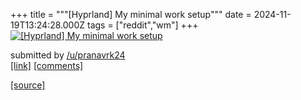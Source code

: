 +++
title = """[Hyprland] My minimal work setup"""
date = 2024-11-19T13:24:28.000Z
tags = ["reddit","wm"]
+++
[![[Hyprland] My minimal work setup](https://b.thumbs.redditmedia.com/Tlusuhbe9F1DaDK-CVW7hl-1MmsCBLqvJH0QJ68M_RI.jpg "[Hyprland] My minimal work setup")](https://www.reddit.com/r/unixporn/comments/1gux192/hyprland_my_minimal_work_setup/)

submitted by [/u/pranavrk24](https://www.reddit.com/user/pranavrk24)  
[\[link\]](https://www.reddit.com/gallery/1gux192) [\[comments\]](https://www.reddit.com/r/unixporn/comments/1gux192/hyprland_my_minimal_work_setup/)

[[source]](https://www.reddit.com/r/unixporn/comments/1gux192/hyprland_my_minimal_work_setup/)
